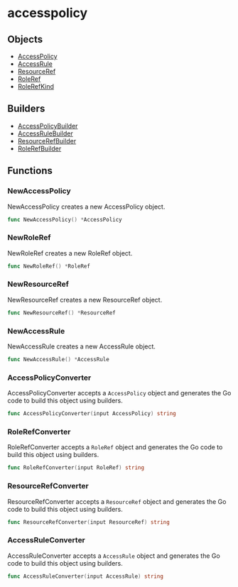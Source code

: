 # accesspolicy

## Objects

 * <span class="badge object-type-struct"></span> [AccessPolicy](./object-AccessPolicy.md)
 * <span class="badge object-type-struct"></span> [AccessRule](./object-AccessRule.md)
 * <span class="badge object-type-struct"></span> [ResourceRef](./object-ResourceRef.md)
 * <span class="badge object-type-struct"></span> [RoleRef](./object-RoleRef.md)
 * <span class="badge object-type-enum"></span> [RoleRefKind](./object-RoleRefKind.md)
## Builders

 * <span class="badge builder"></span> [AccessPolicyBuilder](./builder-AccessPolicyBuilder.md)
 * <span class="badge builder"></span> [AccessRuleBuilder](./builder-AccessRuleBuilder.md)
 * <span class="badge builder"></span> [ResourceRefBuilder](./builder-ResourceRefBuilder.md)
 * <span class="badge builder"></span> [RoleRefBuilder](./builder-RoleRefBuilder.md)
## Functions

### <span class="badge function"></span> NewAccessPolicy

NewAccessPolicy creates a new AccessPolicy object.

```go
func NewAccessPolicy() *AccessPolicy
```

### <span class="badge function"></span> NewRoleRef

NewRoleRef creates a new RoleRef object.

```go
func NewRoleRef() *RoleRef
```

### <span class="badge function"></span> NewResourceRef

NewResourceRef creates a new ResourceRef object.

```go
func NewResourceRef() *ResourceRef
```

### <span class="badge function"></span> NewAccessRule

NewAccessRule creates a new AccessRule object.

```go
func NewAccessRule() *AccessRule
```

### <span class="badge function"></span> AccessPolicyConverter

AccessPolicyConverter accepts a `AccessPolicy` object and generates the Go code to build this object using builders.

```go
func AccessPolicyConverter(input AccessPolicy) string
```

### <span class="badge function"></span> RoleRefConverter

RoleRefConverter accepts a `RoleRef` object and generates the Go code to build this object using builders.

```go
func RoleRefConverter(input RoleRef) string
```

### <span class="badge function"></span> ResourceRefConverter

ResourceRefConverter accepts a `ResourceRef` object and generates the Go code to build this object using builders.

```go
func ResourceRefConverter(input ResourceRef) string
```

### <span class="badge function"></span> AccessRuleConverter

AccessRuleConverter accepts a `AccessRule` object and generates the Go code to build this object using builders.

```go
func AccessRuleConverter(input AccessRule) string
```

